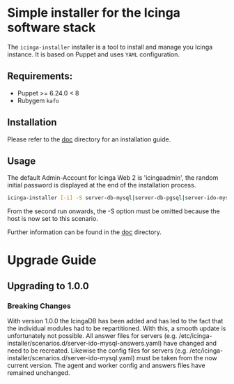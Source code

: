 # Simple installer for the Icinga software stack

The `icinga-installer` installer is a tool to install and manage you Icinga instance. It is based on Puppet and uses `YAML` configuration.

## Requirements:
 * Puppet >= 6.24.0 < 8
 * Rubygem `kafo`

## Installation

Please refer to the [doc](https://github.com/NETWAYS/icinga-installer/tree/main/doc) directory for an installation guide.

## Usage

The default Admin-Account for Icinga Web 2 is 'icingaadmin', the random initial password is displayed at the end of the installation process.

```bash
icinga-installer [-i] -S server-db-mysql|server-db-pgsql|server-ido-mysql|server-ido-pgsql|worker|agent
```

From the second run onwards, the -S option must be omitted because the host is now set to this scenario.

Further information can be found in the [doc](https://github.com/NETWAYS/icinga-installer/tree/main/doc) directory.

# Upgrade Guide

## Upgrading to 1.0.0

### Breaking Changes

With version 1.0.0 the IcingaDB has been added and has led to the fact that the individual modules had to be repartitioned. With this, a smooth update is unfortunately not possible. All answer files for servers (e.g. /etc/icinga-installer/scenarios.d/server-ido-mysql-answers.yaml) have changed and need to be recreated. Likewise the config files for servers (e.g. /etc/icinga-installer/scenarios.d/server-ido-mysql.yaml) must be taken from the now current version. The agent and worker config and answers files have remained unchanged.

